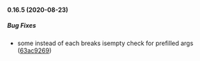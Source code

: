 #### 0.16.5 (2020-08-23)

##### Bug Fixes

*  some instead of each breaks isempty check for prefilled args ([63ac9269](https://github.com/IgorSzyporyn/plop-scaffold/commit/63ac926990a269f54abd50dbe9c7fc0bbea81a31))

